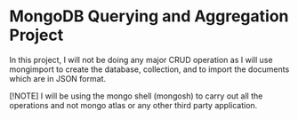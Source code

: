 # **MongoDB Querying and Aggregation Project**


In this project, I will not be doing any major CRUD operation as I will use mongimport to create the database, collection, and to import the documents which are in JSON format.

[!NOTE] 
I will be using the mongo shell (mongosh) to carry out all the operations and not mongo atlas or any other third party application.
